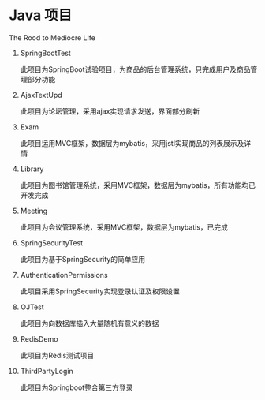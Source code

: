 # Java 项目
The Rood to Mediocre Life

1. SpringBootTest

   此项目为SpringBoot试验项目，为商品的后台管理系统，只完成用户及商品管理部分功能

2. AjaxTextUpd

   此项目为论坛管理，采用ajax实现请求发送，界面部分刷新

3. Exam

   此项目运用MVC框架，数据层为mybatis，采用jstl实现商品的列表展示及详情

4. Library

   此项目为图书馆管理系统，采用MVC框架，数据层为mybatis，所有功能均已开发完成

5. Meeting

   此项目为会议管理系统，采用MVC框架，数据层为mybatis，已完成
   
6. SpringSecurityTest

   此项目为基于SpringSecurity的简单应用
   
7. AuthenticationPermissions

   此项目采用SpringSecurity实现登录认证及权限设置
   
8. OJTest

   此项目为向数据库插入大量随机有意义的数据
   
9. RedisDemo

   此项目为Redis测试项目
   
10. ThirdPartyLogin

    此项目为Springboot整合第三方登录